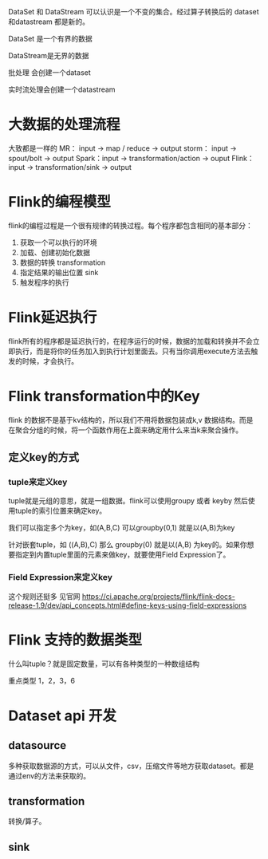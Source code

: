 DataSet 和 DataStream 可以认识是一个不变的集合。经过算子转换后的 dataset 和datastream 都是新的。

DataSet 是一个有界的数据

DataStream是无界的数据 

批处理 会创建一个dataset 

实时流处理会创建一个datastream





# 大数据的处理流程
大致都是一样的
MR： input -> map / reduce -> output
storm： input -> spout/bolt -> output
Spark：input -> transformation/action -> ouput
Flink：input -> transformation/sink -> output

# Flink的编程模型

flink的编程过程是一个很有规律的转换过程。每个程序都包含相同的基本部分：
1. 获取一个可以执行的环境
2. 加载、创建初始化数据
3. 数据的转换   transformation
4. 指定结果的输出位置 sink 
5. 触发程序的执行

# Flink延迟执行

flink所有的程序都是延迟执行的，在程序运行的时候，数据的加载和转换并不会立即执行，而是将你的任务加入到执行计划里面去。只有当你调用execute方法去触发的时候，才会执行。

# Flink transformation中的Key

flink 的数据不是基于kv结构的，所以我们不用将数据包装成k,v 数据结构。而是在聚合分组的时候，将一个函数作用在上面来确定用什么来当k来聚合操作。

## 定义key的方式

### tuple来定义key

tuple就是元组的意思，就是一组数据。flink可以使用groupy 或者 keyby 然后使用tuple的索引位置来确定key。

我们可以指定多个为key，如(A,B,C) 可以groupby(0,1) 就是以(A,B)为key

针对嵌套tuple，如 ((A,B),C) 那么 groupby(0) 就是以(A,B) 为key的。如果你想要指定到内置tuple里面的元素来做key，就要使用Field Expression了。

### Field Expression来定义key

这个规则还挺多 见官网 https://ci.apache.org/projects/flink/flink-docs-release-1.9/dev/api_concepts.html#define-keys-using-field-expressions



# Flink 支持的数据类型

什么叫tuple？就是固定数量，可以有各种类型的一种数组结构

重点类型 1，2，3，6



# Dataset api 开发

## datasource

多种获取数据源的方式，可以从文件，csv，压缩文件等地方获取dataset。都是通过env的方法来获取的。

## transformation

转换/算子。

## sink



























